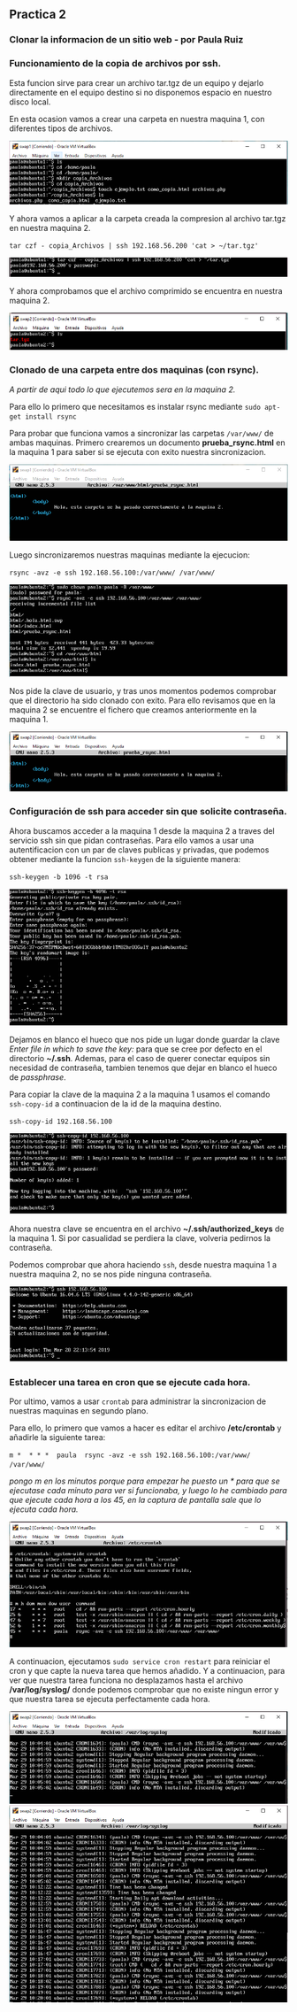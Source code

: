 ## Practica 2
### Clonar la informacion de un sitio web - por Paula Ruiz

### Funcionamiento de la copia de archivos por ssh.
Esta funcion sirve para crear un archivo tar.tgz de un equipo y dejarlo directamente en el equipo destino si no disponemos espacio en nuestro disco local.

En esta ocasion vamos a crear una carpeta en nuestra maquina 1, con diferentes tipos de archivos.

![Creacion carpeta](./capturas/creacion_carpeta.PNG)

Y ahora vamos a aplicar a la carpeta creada la compresion al archivo tar.tgz en nuestra maquina 2.

`tar czf - copia_Archivos | ssh 192.168.56.200 'cat > ~/tar.tgz'`

![Comprimo carpeta](./capturas/paso_carpeta.PNG)

Y ahora comprobamos que el archivo comprimido se encuentra en nuestra maquina 2.

![Revision carpeta](./capturas/revision_carpeta.PNG)

### Clonado de una carpeta entre dos maquinas (con rsync).

_A partir de aqui todo lo que ejecutemos sera en la maquina 2._

Para ello lo primero que necesitamos es instalar rsync mediante `sudo apt-get install rsync`

Para probar que funciona vamos a sincronizar las carpetas `/var/www/` de ambas maquinas. Primero crearemos un documento __prueba_rsync.html__ en la maquina 1 para saber si se ejecuta con exito nuestra sincronizacion.

![Fichero 1. Rsync](./capturas/rsync.PNG)

Luego sincronizaremos nuestras maquinas mediante la ejecucion:

`rsync -avz -e ssh 192.168.56.100:/var/www/ /var/www/`

![Rsync](./capturas/rsync_2.PNG)

Nos pide la clave de usuario, y tras unos momentos podemos comprobar que el directorio ha sido clonado con exito. Para ello revisamos que en la maquina 2 se encuentre el fichero que creamos anteriormente en la maquina 1.

![Fichero 2. Rsync](./capturas/rsync_3.PNG)

### Configuración de ssh para acceder sin que solicite contraseña.

Ahora buscamos acceder a la maquina 1 desde la maquina 2 a traves del servicio ssh sin que pidan contraseñas. Para ello vamos a usar una autentificacion con un par de claves publicas y privadas, que podemos obtener mediante la funcion `ssh-keygen` de la siguiente manera:

`ssh-keygen -b 1096 -t rsa`

![Creacion de claves](./capturas/ssh-keygen.PNG)

Dejamos en blanco el hueco que nos pide un lugar donde guardar la clave _Enter file in which to save the key:_ para que se cree por defecto en el directorio __~/.ssh__. Ademas, para el caso de querer conectar equipos sin necesidad de contraseña, tambien tenemos que dejar en blanco el hueco de _passphrase_.

Para copiar la clave de la maquina 2 a la maquina 1 usamos el comando `ssh-copy-id` a continuacion de la id de la maquina destino.

`ssh-copy-id 192.168.56.100`

![Copia de la clave](./capturas/ssh-copy-id.PNG)

Ahora nuestra clave se encuentra en el archivo __~/.ssh/authorized_keys__ de la maquina 1. Si por casualidad se perdiera la clave, volveria pedirnos la contraseña.

Podemos comprobar que ahora haciendo `ssh`, desde nuestra maquina 1 a nuestra maquina 2, no se nos pide ninguna contraseña.

![ssh](./capturas/ssh.PNG)

### Establecer una tarea en cron que se ejecute cada hora.

Por ultimo, vamos a usar `crontab` para administrar la sincronizacion de nuestras maquinas en segundo plano.

Para ello, lo primero que vamos a hacer es editar el archivo __/etc/crontab__ y añadirle la siguiente tarea:

`m *  * * *  paula  rsync -avz -e ssh 192.168.56.100:/var/www/ /var/www/`

_pongo m en los minutos porque para empezar he puesto un * para que se ejecutase cada minuto para ver si funcionaba, y luego lo he cambiado para que ejecute cada hora a los 45, en la captura de pantalla sale que lo ejecuta cada hora._

![Añadir Tarea](./capturas/crontab.PNG)

A continuacion, ejecutamos `sudo service cron restart` para reiniciar el cron y que capte la nueva tarea que hemos añadido. Y a continuacion, para ver que nuestra tarea funciona no desplazamos hasta el archivo __/var/log/syslog/__ donde podemos comprobar que no existe ningun error y que nuestra tarea se ejecuta perfectamente cada hora.

![Crontab_1](./capturas/crontab_funciona.PNG)
![Crontab_2](./capturas/crontab_funciona_2.PNG)
